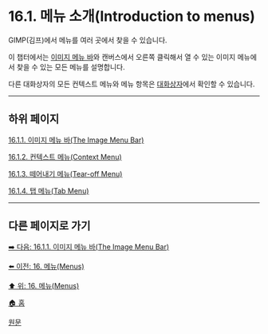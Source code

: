 # 16.1. 메뉴 소개(Introduction to menus)
GIMP(김프)에서 메뉴를 여러 곳에서 찾을 수 있습니다.

이 챕터에서는 [이미지 메뉴 바](./19-glossaryx-image_menu_bar.md)와 캔버스에서 오른쪽 클릭해서 열 수 있는 이미지 메뉴에서 찾을 수 있는 모든 메뉴를 설명합니다.

다른 대화상자의 모든 컨텍스트 메뉴와 메뉴 항목은 [대화상자](./15-00-dialogs.md)에서 확인할 수 있습니다.

***

## 하위 페이지

[16.1.1. 이미지 메뉴 바(The Image Menu Bar)](./16-01-01-the_image_menu_bar.md)

[16.1.2. 컨텍스트 메뉴(Context Menu)](./16-01-02-context_menus.md)

[16.1.3. 떼어내기 메뉴(Tear-off Menu)](./16-01-03-tear_off_menus.md)

[16.1.4. 탭 메뉴(Tab Menu)](./16-01-04-tab_menus.md)

***

## 다른 페이지로 가기

[➡️ 다음: 16.1.1. 이미지 메뉴 바(The Image Menu Bar)](./16-01-01-the_image_menu_bar.md)

[⬅️ 이전: 16. 메뉴(Menus)](./16-00-menus.md)

[⬆️ 위: 16. 메뉴(Menus)](./16-00-menus.md)

[🏠 홈](./00-home.md)

[원문](https://docs.gimp.org/2.10/ko/menus.html#gimp-menus-introduction)